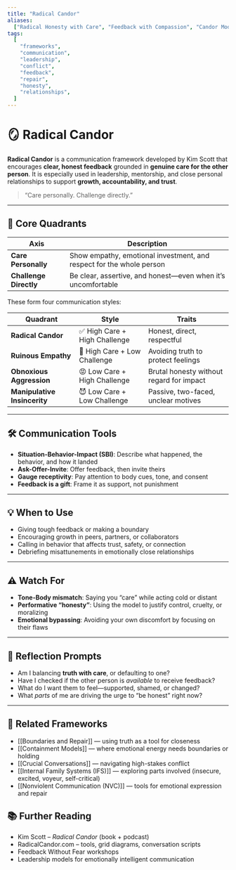 ```yaml
---
title: "Radical Candor"
aliases:
  ["Radical Honesty with Care", "Feedback with Compassion", "Candor Model"]
tags:
  [
    "frameworks",
    "communication",
    "leadership",
    "conflict",
    "feedback",
    "repair",
    "honesty",
    "relationships",
  ]
---
```


<!-- @format -->

# 🪞 Radical Candor

**Radical Candor** is a communication framework developed by Kim Scott that encourages **clear, honest feedback** grounded in **genuine care for the other person**. It is especially used in leadership, mentorship, and close personal relationships to support **growth, accountability, and trust**.

> “Care personally. Challenge directly.”

---

## 🧠 Core Quadrants

| Axis                   | Description                                                          |
| ---------------------- | -------------------------------------------------------------------- |
| **Care Personally**    | Show empathy, emotional investment, and respect for the whole person |
| **Challenge Directly** | Be clear, assertive, and honest—even when it’s uncomfortable         |

These form four communication styles:

| Quadrant                     | Style                         | Traits                                   |
| ---------------------------- | ----------------------------- | ---------------------------------------- |
| **Radical Candor**           | ✅ High Care + High Challenge | Honest, direct, respectful               |
| **Ruinous Empathy**          | 😬 High Care + Low Challenge  | Avoiding truth to protect feelings       |
| **Obnoxious Aggression**     | 😡 Low Care + High Challenge  | Brutal honesty without regard for impact |
| **Manipulative Insincerity** | 😈 Low Care + Low Challenge   | Passive, two-faced, unclear motives      |

---

## 🛠 Communication Tools

- **Situation-Behavior-Impact (SBI)**: Describe what happened, the behavior, and how it landed
- **Ask-Offer-Invite**: Offer feedback, then invite theirs
- **Gauge receptivity**: Pay attention to body cues, tone, and consent
- **Feedback is a gift**: Frame it as support, not punishment

---

## 💡 When to Use

- Giving tough feedback or making a boundary
- Encouraging growth in peers, partners, or collaborators
- Calling in behavior that affects trust, safety, or connection
- Debriefing misattunements in emotionally close relationships

---

## ⚠️ Watch For

- **Tone-Body mismatch**: Saying you “care” while acting cold or distant
- **Performative “honesty”**: Using the model to justify control, cruelty, or moralizing
- **Emotional bypassing**: Avoiding your own discomfort by focusing on their flaws

---

## 💬 Reflection Prompts

- Am I balancing **truth with care**, or defaulting to one?
- Have I checked if the other person is _available_ to receive feedback?
- What do I want them to feel—supported, shamed, or changed?
- What _parts_ of me are driving the urge to “be honest” right now?

---

## 🔗 Related Frameworks

- [[Boundaries and Repair]] — using truth as a tool for closeness
- [[Containment Models]] — where emotional energy needs boundaries or holding
- [[Crucial Conversations]] — navigating high-stakes conflict
- [[Internal Family Systems (IFS)]] — exploring parts involved (insecure, excited, voyeur, self-critical)
- [[Nonviolent Communication (NVC)]] — tools for emotional expression and repair

## 📚 Further Reading

- Kim Scott – _Radical Candor_ (book + podcast)
- RadicalCandor.com – tools, grid diagrams, conversation scripts
- Feedback Without Fear workshops
- Leadership models for emotionally intelligent communication
